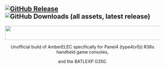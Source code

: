 [![GitHub Release](https://img.shields.io/github/release/Kegg1701/P4ELEC)](https://github.com/Kegg1701/P4ELEC/releases/latest)
![GitHub Downloads (all assets, latest release)](https://img.shields.io/github/downloads/Kegg1701/P4ELEC/latest/total)
---
<p align="center">
  <img width="551" height="47" src="https://github.com/user-attachments/assets/99cedf03-1f85-4751-967d-fef2343df81e">
</p>
 
<p align="center"> Unofficial build of AmberELEC specifically for Panel4 (type4(v5)) R36s handheld game consoles, </p>
<p align="center"> and the BATLEXP G350. </p>
